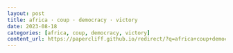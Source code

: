 ```yaml
---
layout: post
title: africa · coup · democracy · victory
date: 2023-08-18
categories: [africa, coup, democracy, victory]
content_url: https://papercliff.github.io/redirect/?q=africa+coup+democracy+victory&tbs=cdr:1,cd_min:8/17/2023,cd_max:8/19/2023
---
```


